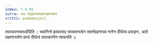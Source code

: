 ```yaml
---
index: 7.4.95
sutra: अत्‌ स्मृदृत्वरप्रथम्रदस्तॄस्पशाम्
vritti: padamanjari
---
```


 तपरकरणसार्थ्यादिति । स्थानिनो ह्रस्वत्वाद् भाव्यमानत्वेन सवर्णग्रहणाच्च नानेन दीर्घस्य प्रसङ्गः, अतो लक्षणान्तरेण प्राप्तं दीर्घत्वं तपरकरणेन व्यावर्त्यते ॥